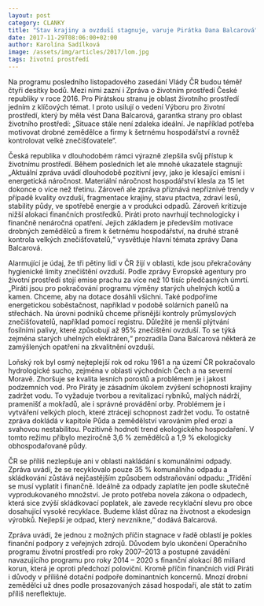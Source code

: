 ```yaml
---
layout: post
category: CLANKY
title: "Stav krajiny a ovzduší stagnuje, varuje Pirátka Dana Balcarová"
date: 2017-11-29T08:06:00+02:00
author: Karolína Sadílková
image: /assets/img/articles/2017/lom.jpg
tags: životní prostředí
---
```

 
Na programu posledního listopadového zasedání Vlády ČR budou téměř čtyři desítky bodů. Mezi nimi zazní i Zpráva o životním prostředí České republiky v roce 2016. Pro Pirátskou stranu je oblast životního prostředí jedním z klíčových témat. I proto usilují o vedení Výboru pro životní prostředí, který by měla vést Dana Balcarová, garantka strany pro oblast životního prostředí: „Situace stále není zdaleka ideální. Je například potřeba motivovat drobné zemědělce a firmy k šetrnému hospodářství a rovněž kontrolovat velké znečišťovatele“.

Česká republika v dlouhodobém rámci výrazně zlepšila svůj přístup k životnímu prostředí. Během posledních let ale mnohé ukazatele stagnují: „Aktuální zpráva uvádí dlouhodobě pozitivní jevy, jako je klesající emisní i energetická náročnost. Materiální náročnost hospodářství klesla za 15 let dokonce o více než třetinu. Zároveň ale zpráva přiznává nepříznivé trendy v případě kvality ovzduší, fragmentace krajiny, stavu ptactva, zdraví lesů, stability půdy, ve spotřebě energie a v produkci odpadů. Zároveň kritizuje nižší alokaci finančních prostředků. Piráti proto navrhují technologicky i finančně nenáročná opatření. Jejich základem je především motivace drobných zemědělců a firem k šetrnému hospodářství, na druhé straně kontrola velkých znečišťovatelů,“ vysvětluje hlavní témata zprávy Dana Balcarová. 

Alarmující je údaj, že tři pětiny lidí v ČR žijí v oblasti, kde jsou překračovány hygienické limity znečištění ovzduší. Podle zprávy Evropské agentury pro životní prostředí stojí emise prachu za více než 10 tisíc předčasných úmrtí. „Piráti jsou pro pokračování programu výměny starých uhelných kotlů a kamen. Chceme, aby na dotace dosáhli všichni. Také podpoříme energetickou soběstačnost, například v podobě solárních panelů na střechách. Na úrovni podniků chceme přísnější kontroly průmyslových znečišťovatelů, například pomocí registru. Důležité je menší plýtvání fosilními palivy, které způsobují až 95% znečištění ovzduší. To se týká zejména starých uhelných elektráren,“ prozradila Dana Balcarová některá ze zamýšlených opatření na zkvalitnění ovzduší.

Loňský rok byl osmý nejteplejší rok od roku 1961 a na území ČR pokračovalo hydrologické sucho, zejména v oblasti východních Čech a na severní Moravě. Zhoršuje se kvalita lesních porostů a problémem je i jakost podzemních vod. Pro Piráty je zásadním úkolem zvýšení schopnosti krajiny zadržet vodu. To vyžaduje tvorbou a revitalizací rybníků, malých nádrží, pramenišť a mokřadů, ale i správné provádění orby. Problémem je i vytváření velkých ploch, které ztrácejí schopnost zadržet vodu. To ostatně zpráva dokládá v kapitole Půda a zemědělství varováním před erozí a svahovou nestabilitou. Pozitivně hodnotí trend ekologického hospodaření. V tomto režimu přibylo meziročně 3,6 % zemědělců a 1,9 % ekologicky obhospodařované půdy.

ČR se příliš nezlepšuje ani v oblasti nakládání s komunálními odpady. Zpráva uvádí, že se recyklovalo pouze 35 % komunálního odpadu a skládkování zůstává nejčastějším způsobem odstraňování odpadu: „Třídění se musí vyplatit i finančně. Ideálně za odpady zaplatíte jen podle skutečně vyprodukovaného množství. Je proto potřeba novela zákona o odpadech, která sice zvýší skládkovací poplatek, ale zavede recyklační slevu pro obce dosahující vysoké recyklace. Budeme klást důraz na životnost a ekodesign výrobků. Nejlepší je odpad, který nevznikne,“ dodává Balcarová.

Zpráva uvádí, že jednou z možných příčin stagnace v řadě oblastí je pokles finanční podpory z veřejných zdrojů. Důvodem bylo ukončení Operačního programu životní prostředí pro roky 2007–2013 a postupné zavádění navazujícího programu pro roky 2014 – 2020 s finanční alokací 86 miliard korun, která je oproti předchozí poloviční. Kromě příčin finančních vidí Piráti i důvody v přílišné dotační podpoře dominantních koncernů. Mnozí drobní zemědělci už dnes podle prosazovaných zásad hospodaří, ale stát to zatím příliš nereflektuje. 
